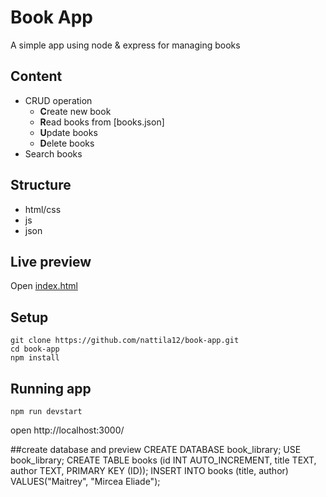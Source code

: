 
# Book App

A simple app using node & express for managing books

## Content
- CRUD operation
    - **C**reate new book
    - **R**ead books from [books.json]
    - **U**pdate books
    - **D**elete books
- Search books

## Structure
 - html/css
 - js
 - json

## Live preview
 Open [index.html](https://nattila12.github.io/book-app/public/book-app.html/index.html)

## Setup 
```
git clone https://github.com/nattila12/book-app.git
cd book-app
npm install
```
## Running app
```
npm run devstart
```

open http://localhost:3000/

##create database and preview
CREATE DATABASE book_library;
USE book_library;
CREATE TABLE books (id INT AUTO_INCREMENT, title TEXT, author TEXT, PRIMARY KEY (ID));
INSERT INTO books (title, author) VALUES("Maitrey", "Mircea Eliade");


